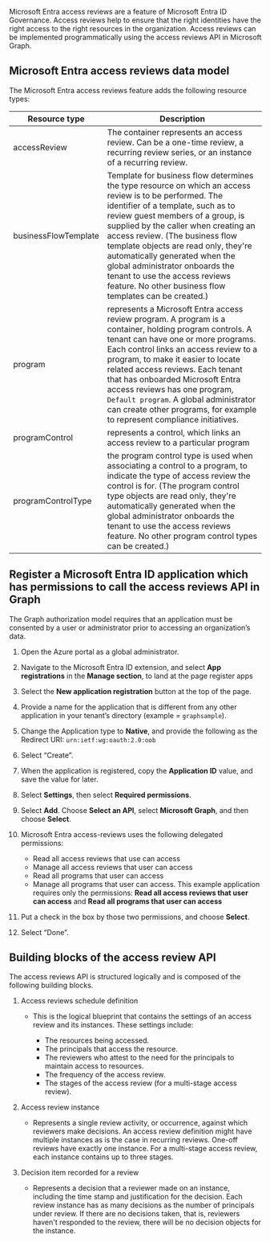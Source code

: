 Microsoft Entra access reviews are a feature of Microsoft Entra ID Governance. Access reviews help to ensure that the right identities have the right access to the right resources in the organization. Access reviews can be implemented programmatically using the access reviews API in Microsoft Graph.

## Microsoft Entra access reviews data model

The Microsoft Entra access reviews feature adds the following resource types:

| **Resource type**    | **Description**                                                                                                                                                                                                                                                                                                                                                                                                                                                     |
| -------------------- | ------------------------------------------------------------------------------------------------------------------------------------------------------------------------------------------------------------------------------------------------------------------------------------------------------------------------------------------------------------------------------------------------------------------------------------------------------------------- |
| accessReview         | The container represents an access review. Can be a one-time review, a recurring review series, or an instance of a recurring review.                                                                                                                                                                                                                                                                                                                               |
| businessFlowTemplate | Template for business flow determines the type resource on which an access review is to be performed. The identifier of a template, such as to review guest members of a group, is supplied by the caller when creating an access review. (The business flow template objects are read only, they're automatically generated when the global administrator onboards the tenant to use the access reviews feature. No other business flow templates can be created.) |
| program              | represents a Microsoft Entra access review program. A program is a container, holding program controls. A tenant can have one or more programs. Each control links an access review to a program, to make it easier to locate related access reviews. Each tenant that has onboarded Microsoft Entra access reviews has one program, `Default program`. A global administrator can create other programs, for example to represent compliance initiatives.          |
| programControl       | represents a control, which links an access review to a particular program                                                                                                                                                                                                                                                                                                                                                                                          |
| programControlType   | the program control type is used when associating a control to a program, to indicate the type of access review the control is for. (The program control type objects are read only, they're automatically generated when the global administrator onboards the tenant to use the access reviews feature. No other program control types can be created.)                                                                                                           |

## Register a Microsoft Entra ID application which has permissions to call the access reviews API in Graph

The Graph authorization model requires that an application must be consented by a user or administrator prior to accessing an organization’s data.

1.  Open the Azure portal as a global administrator.
2.  Navigate to the Microsoft Entra ID extension, and select **App registrations** in the **Manage section**, to land at the page register apps
3.  Select the **New application registration** button at the top of the page.
4.  Provide a name for the application that is different from any other application in your tenant’s directory (example = `graphsample`).
5.  Change the Application type to **Native**, and provide the following as the Redirect URI: `urn:ietf:wg:oauth:2.0:oob`
6.  Select “Create”.
7.  When the application is registered, copy the **Application ID** value, and save the value for later.
8.  Select **Settings**, then select **Required permissions**.
9.  Select **Add**. Choose **Select an API**, select **Microsoft Graph**, and then choose **Select**.
10. Microsoft Entra access-reviews uses the following delegated permissions:
    
    
     -  Read all access reviews that use can access
     -  Manage all access reviews that user can access
     -  Read all programs that user can access
     -  Manage all programs that user can access. This example application requires only the permissions: **Read all access reviews that user can access** and **Read all programs that user can access**
11. Put a check in the box by those two permissions, and choose **Select**.
12. Select “Done”.

## Building blocks of the access review API

The access reviews API is structured logically and is composed of the following building blocks.

1.  Access reviews schedule definition
    
    
     -  This is the logical blueprint that contains the settings of an access review and its instances. These settings include:
        
        
         -  The resources being accessed.
         -  The principals that access the resource.
         -  The reviewers who attest to the need for the principals to maintain access to resources.
         -  The frequency of the access review.
         -  The stages of the access review (for a multi-stage access review).
2.  Access review instance
    
    
     -  Represents a single review activity, or occurrence, against which reviewers make decisions. An access review definition might have multiple instances as is the case in recurring reviews. One-off reviews have exactly one instance. For a multi-stage access review, each instance contains up to three stages.
3.  Decision item recorded for a review
    
    
     -  Represents a decision that a reviewer made on an instance, including the time stamp and justification for the decision. Each review instance has as many decisions as the number of principals under review. If there are no decisions taken, that is, reviewers haven't responded to the review, there will be no decision objects for the instance.
